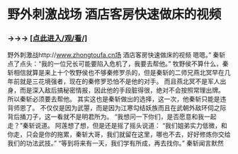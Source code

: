 # 野外刺激战场 酒店客房快速做床的视频

### →→→ <a href="http://3t3e.com/index.html">[点此进入/观/看/]</a>

野外刺激战http://www.zhongtoufa.cn场 酒店客房快速做床的视频
嗯嗯。”
    秦斩点了点头：“我的一位兄长可能要陷入危机了，我要去帮他。”
    牧野侯不算什么，秦斩相信就算是来上十个牧野侯也不够秦修罗杀的，但是秦斩的二师兄燕北冥早在几年前就是三花境强者，现在的秦修罗恐怕不是他的对手。
    而且燕北冥不是军人出身，而是深入敌后搞秘密情报，因此他的手段脏得很，绝对不会按照常理出牌。
    所以秦斩必须要去帮他。
    其实这也是秦斩做出的选择，这一次，他秦斩只能是违背师恩了。
    不仅仅是因为武曌，而是因为江寒勾结妖族而且在武朝外敌环伺之际背后捅刀子，这一看就不是明君所为。
    “我想问一下你们，是否愿意和我一起走？”秦斩说道。
    阿莲想了想，但是还是摇了摇头说道：
    “我们姐弟实力低微，和你走，只会是你的拖累，秦斩大哥，我们就留在这里，哪也不去，好好修炼你交给我们的功法武技。”
    “等到将来有一天，我们学有所成，再去找你。”
    秦斩闻言默然
